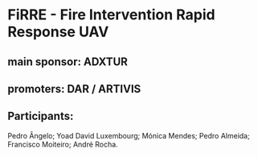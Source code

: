 # FiRRE - Fire Intervention Rapid Response UAV

## main sponsor: ADXTUR

## promoters: DAR / ARTIVIS


## Participants:

Pedro Ângelo;
Yoad David Luxembourg;
Mónica Mendes;
Pedro Almeida;
Francisco Moiteiro;
André Rocha.
